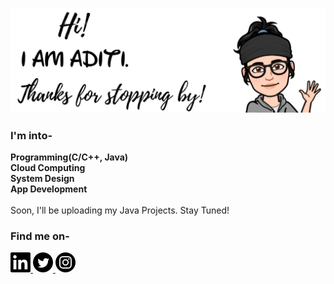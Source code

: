 <!---img src="github.jpg" align="middle"/--->

![image for adititewari13](https://github.com/adititewari13/adititewari13/blob/master/github.jpg)

### I'm into-
**Programming(C/C++, Java)**
<br>
**Cloud Computing**
<br>
**System Design**
<br>
**App Development**
<br>
<br>
Soon, I'll be uploading my Java Projects. Stay Tuned!

### Find me on-

 <a href="https://www.linkedin.com/in/adititewari" target="_blank">
  <img src="https://github.com/adititewari13/adititewari13/blob/master/icons/linkedin.png">
</a>
 <a href="https://www.twitter.com/adititewari13" target="_blank">
  <img src="https://github.com/adititewari13/adititewari13/blob/master/icons/twitter.png">
</a>
 <a href="https://www.instagram.com/nightingale1311" target="_blank">
  <img src="https://github.com/adititewari13/adititewari13/blob/master/icons/instagram.png">
</a>


<!--
**adititewari13/adititewari13** is a ✨ _special_ ✨ repository because its `README.md` (this file) appears on your GitHub profile.

Here are some ideas to get you started:

- 🔭 I’m currently working on ...
- 🌱 I’m currently learning ...
- 👯 I’m looking to collaborate on ...
- 🤔 I’m looking for help with ...
- 💬 Ask me about ...
- 📫 How to reach me: ...
- 😄 Pronouns: ...
- ⚡ Fun fact: ...
-->
